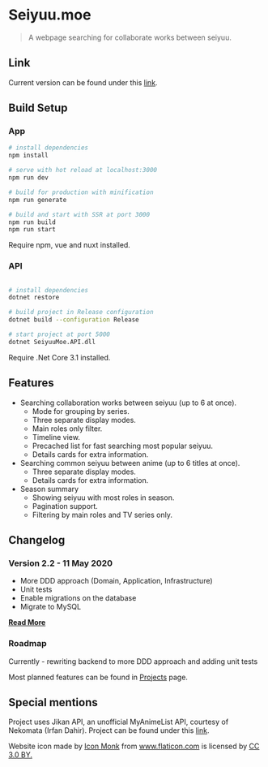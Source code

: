 # Seiyuu.moe

> A webpage searching for collaborate works between seiyuu.

## Link

Current version can be found under this [link](https://seiyuu.moe).

## Build Setup

### App

``` bash
# install dependencies
npm install

# serve with hot reload at localhost:3000
npm run dev

# build for production with minification
npm run generate

# build and start with SSR at port 3000
npm run build
npm run start
```

Require npm, vue and nuxt installed.

### API

``` bash

# install dependencies
dotnet restore

# build project in Release configuration
dotnet build --configuration Release

# start project at port 5000
dotnet SeiyuuMoe.API.dll
```

Require .Net Core 3.1 installed.

## Features

* Searching collaboration works between seiyuu (up to 6 at once).
    * Mode for grouping by series.
    * Three separate display modes.
    * Main roles only filter.
    * Timeline view.
    * Precached list for fast searching most popular seiyuu.
    * Details cards for extra information.
* Searching common seiyuu between anime (up to 6 titles at once).
    * Three separate display modes.
    * Details cards for extra information.
* Season summary
    * Showing seiyuu with most roles in season.
    * Pagination support.
    * Filtering by main roles and TV series only.

## Changelog

### Version 2.2 - 11 May 2020

* More DDD approach (Domain, Application, Infrastructure)
* Unit tests
* Enable migrations on the database
* Migrate to MySQL

**[Read More](https://github.com/Ervie/Seiyuu.moe/blob/master/Changelog.md)**

### Roadmap

Currently - rewriting backend to more DDD approach and adding unit tests

Most planned features can be found in [Projects](https://github.com/Ervie/Seiyuu.moe/projects) page.
  
## Special mentions

Project uses Jikan API, an unofficial MyAnimeList API, courtesy of Nekomata (Irfan Dahir). Project can be found under this [link](https://github.com/jikan-me/jikan/).
<div>Website icon made by <a href="https://www.flaticon.com/authors/icon-monk" title="Icon Monk">Icon Monk</a> from <a href="https://www.flaticon.com/" title="Flaticon">www.flaticon.com</a> is licensed by <a href="http://creativecommons.org/licenses/by/3.0/" title="Creative Commons BY 3.0" target="_blank">CC 3.0 BY.</a></div>